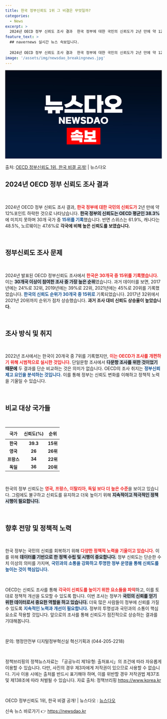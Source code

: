 ```yaml
---
title: 한국 정부신뢰도 1위 그 비결은 무엇일까?
categories:
  - News
excerpt: >
  2024년 OECD 정부 신뢰도 조사 결과  한국 정부에 대한 국민의 신뢰도가 2년 만에 약 12%포인트 하…
feature_text: >
  ## navernews 실시간 뉴스 속보입니다.

  2024년 OECD 정부 신뢰도 조사 결과  한국 정부에 대한 국민의 신뢰도가 2년 만에 약 12%포인트 하…
image: '/assets/img/newsdao_breakingnews.jpg'
---
```


![뉴스다오 속보](/assets/img/newsdao_breakingnews.jpg)

<p>출처: <a href="https://newsdao.kr/4836" rel="dofollow">OECD 정부신뢰도 1위, 한국 비결 공개!</a> | 뉴스다오</p>

<h2 data-ke-size="size26">2024년 OECD 정부 신뢰도 조사 결과</h2>

<p data-ke-size="size16">&nbsp;</p>

2024년 OECD 정부 신뢰도 조사 결과, <b><span style="color: #ee2323;">한국 정부에 대한 국민의 신뢰도가</span></b> 2년 만에 약 12%포인트 하락한 것으로 나타났습니다. <b><span style="background-color: #21538527;">한국 정부의 신뢰도는 OECD 평균인 38.3%</span></b>에 미치지 못하며 30개 국가 중 <b><span style="color: #1a5490;">15위를 기록</span></b>했습니다. 반면 스위스는 61.9%, 캐나다는 48.5%, 노르웨이는 47.6%로 <b>각국에 비해 높은 신뢰도를 보였습니다.</b>

<p data-ke-size="size16">&nbsp;</p>

<h2 data-ke-size="size26">정부신뢰도 조사 문제</h2>

<p data-ke-size="size16">&nbsp;</p>

2024년 발표된 OECD 정부신뢰도 조사에서 <b><span style="color: #ee2323;">한국은 30개국 중 15위를 기록했습니다.</span></b> 이는 <b><span style="background-color: #21538527;">30개국 이상이 참여한 조사 중 가장 높은 순위</span></b>였습니다. 과거 데이터를 보면, 2017년에는 24%로 32위, 2019년에는 39%로 22위, 2021년에는 45%로 20위를 기록했었습니다. <b><span style="color: #1a5490;">한국의 신뢰도 순위가 30개국 중 15위로</span></b> 기록되었습니다. 2017년 32위에서 2021년 20위까지 순위가 점차 상승했습니다. <b>과거 조사 대비 신뢰도 상승율이 높았습니다.</b>

<p data-ke-size="size16">&nbsp;</p>

<h2 data-ke-size="size26">조사 방식 및 취지</h2>

<p data-ke-size="size16">&nbsp;</p>

2022년 조사에서는 한국이 20개국 중 7위를 기록했지만, <b><span style="color: #ee2323;">이는 OECD가 조사를 개편하기 위해 시범적으로 실시한 것입니다.</span></b> 단일문항 조사에서 <b><span style="background-color: #21538527;">다문항 조사를 위한 것이었기 때문에</span></b> 두 결과를 단순 비교하는 것은 의미가 없습니다. OECD의 조사 취지는 <b><span style="color: #1a5490;">정부신뢰 제고 요인을 분석하는 것입니다.</span></b> 이를 통해 정부는 신뢰도 변화를 이해하고 정책적 노력을 기울일 수 있습니다.

<p data-ke-size="size16">&nbsp;</p>

<h2 data-ke-size="size26">비교 대상 국가들</h2>

<p data-ke-size="size16">&nbsp;</p>

<table style="width: 100%; border-collapse: collapse;">
  <thead>
    <tr>
      <th style="text-align: center; height: 30px;"><b>국가</b></th>
      <th style="text-align: center; height: 30px;"><b>신뢰도(%)</b></th>
      <th style="text-align: center; height: 30px;"><b>순위</b></th>
    </tr>
  </thead>
  <tbody>
    <tr>
      <td style="text-align: center; height: 17px;"><b>한국</b></td>
      <td style="text-align: center; height: 17px;"><b>39.3</b></td>
      <td style="text-align: center; height: 17px;"><b>15위</b></td>
    </tr>
    <tr>
      <td style="text-align: center; height: 17px;"><b>영국</b></td>
      <td style="text-align: center; height: 17px;"><b>26</b></td>
      <td style="text-align: center; height: 17px;"><b>26위</b></td>
    </tr>
    <tr>
      <td style="text-align: center; height: 17px;"><b>프랑스</b></td>
      <td style="text-align: center; height: 17px;"><b>34</b></td>
      <td style="text-align: center; height: 17px;"><b>22위</b></td>
    </tr>
    <tr>
      <td style="text-align: center; height: 17px;"><b>독일</b></td>
      <td style="text-align: center; height: 17px;"><b>36</b></td>
      <td style="text-align: center; height: 17px;"><b>20위</b></td>
    </tr>
  </tbody>
</table>

<p data-ke-size="size16">&nbsp;</p>

한국의 정부 신뢰도는 <b><span style="color: #ee2323;">영국, 프랑스, 이탈리아, 독일 보다 더 높은 수준</span></b>을 보이고 있습니다. 그럼에도 불구하고 신뢰도를 유지하고 더욱 높이기 위해 <b><span style="background-color: #21538527;">지속적이고 적극적인 정책 시행이 필요합니다.</span></b>

<p data-ke-size="size16">&nbsp;</p>

<h2 data-ke-size="size26">향후 전망 및 정책적 노력</h2>

<p data-ke-size="size16">&nbsp;</p>

한국 정부는 국민의 신뢰를 회복하기 위해 <b><span style="color: #ee2323;">다양한 정책적 노력을 기울이고 있습니다.</span></b> 이를 위해 <b><span style="background-color: #21538527;">데이터를 기반으로 한 정책 수립 및 시행이 중요합니다.</span></b> 정부 신뢰도는 단순한 수치 이상의 의미를 가지며, <b><span style="color: #1a5490;">국민과의 소통을 강화하고 투명한 정부 운영을 통해 신뢰도를 높이는 것이 핵심입니다.</span></b>

<p data-ke-size="size16">&nbsp;</p>

OECD는 신뢰도 조사를 통해 <b><span style="color: #ee2323;">각국이 신뢰도를 높이기 위한 요소들을 파악</span></b>하고, 이를 토대로 정책적 개선을 도모할 수 있도록 합니다. 이번 조사는 정부가 <b><span style="background-color: #21538527;">국민의 신뢰를 얻기 위한 데이터로서 중요한 역할을 하고 있습니다.</span></b> 더욱 많은 사람들이 정부에 신뢰를 가질 수 있도록 <b><span style="color: #1a5490;">지속적인 노력과 개선이 필요합니다.</span></b> 정부의 투명성과 국민과의 소통이 핵심 요소로 작용할 것입니다. 앞으로의 조사를 통해 신뢰도가 점진적으로 상승하는 결과를 기대해봅니다.

<p data-ke-size="size16">&nbsp;</p>

문의: 행정안전부 디지털정부혁신실 혁신기획과 (044-205-2218)

<p data-ke-size="size16">&nbsp;</p>

정책브리핑의 정책뉴스자료는 「공공누리 제1유형: 출처표시」의 조건에 따라 자유롭게 이용할 수 있습니다. 다만, 사진의 경우 제3자에게 저작권이 있으므로 사용할 수 없습니다. 기사 이용 시에는 출처를 반드시 표기해야 하며, 이를 위반할 경우 저작권법 제37조 및 제138조에 따라 처벌될 수 있습니다. 자료 출처: 정책브리핑 https://www.korea.kr

<p data-ke-size="size16">&nbsp;</p>

OECD 정부신뢰도 1위, 한국 비결 공개! | 뉴스다오  : <a href="https://newsdao.kr/4836">뉴스다오</a> 

신속 뉴스 바로가기 👉 <a href="https://newsdao.kr" rel="dofollow">https://newsdao.kr</a>


